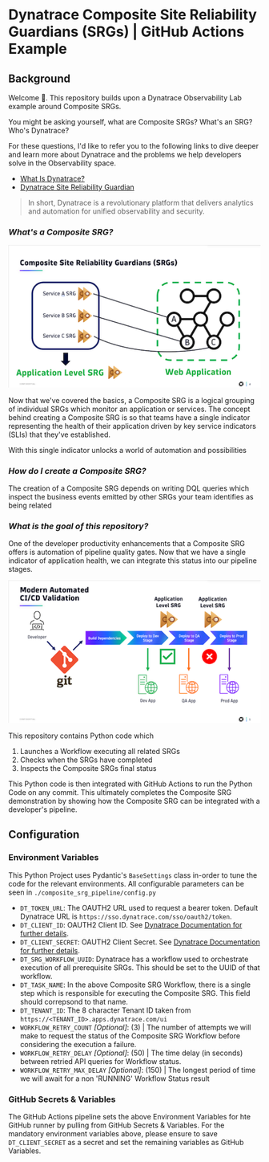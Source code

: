 # Dynatrace Composite Site Reliability Guardians (SRGs) | GitHub Actions Example

## Background

Welcome 👋. This repository builds upon a Dynatrace Observability Lab example around Composite SRGs.

You might be asking yourself, what are Composite SRGs?  What's an SRG?  Who's Dynatrace?

For these questions, I'd like to refer you to the following links to dive deeper and learn more about Dynatrace
and the problems we help developers solve in the Observability space.

- [What Is Dynatrace?](https://docs.dynatrace.com/docs/get-started/what-is-dynatrace)
- [Dynatrace Site Reliability Guardian](https://www.dynatrace.com/hub/detail/site-reliability-guardian/)

> In short, Dynatrace is a revolutionary platform that delivers analytics and automation for unified observability and security.

### _What's a Composite SRG?_

![CompositeSRGSlide](./ReadMeAssests/composite_srg_slide.png)

Now that we've covered the basics, a Composite SRG is a logical grouping of individual SRGs which monitor an application
or services.  The concept behind creating a Composite SRG is so that teams have a single indicator representing the health
of their application driven by key service indicators (SLIs) that they've established.

With this single indicator unlocks a world of automation and possibilities

### _How do I create a Composite SRG?_

The creation of a Composite SRG depends on writing DQL queries which inspect the business events emitted by other SRGs
your team identifies as being related

### _What is the goal of this repository?_

One of the developer productivity enhancements that a Composite SRG offers is automation of pipeline quality gates.  Now
that we have a single indicator of application health, we can integrate this status into our pipeline stages.

![CompositeSRGPipelineSlide](./ReadMeAssests/composite_srg_pipeline_slide.png)

This repository contains Python code which
1. Launches a Workflow executing all related SRGs
1. Checks when the SRGs have completed
1. Inspects the Composite SRGs final status

This Python code is then integrated with GitHub Actions to run the Python Code on any commit.  This ultimately completes
the Composite SRG demonstration by showing how the Composite SRG can be integrated with a developer's pipeline.

## Configuration

### Environment Variables

This Python Project uses Pydantic's `BaseSettings` class in-order to tune the code for the relevant environments.
All configurable parameters can be seen in `./composite_srg_pipeline/config.py`

- `DT_TOKEN_URL`: The OAUTH2 URL used to request a bearer token. Default Dynatrace URL is `https://sso.dynatrace.com/sso/oauth2/token`.
- `DT_CLIENT_ID`: OAUTH2 Client ID.  See [Dynatrace Documentation for further details](https://docs.dynatrace.com/docs/manage/identity-access-management/access-tokens-and-oauth-clients/oauth-clients#create-an-oauth2-client).
- `DT_CLIENT_SECRET`: OAUTH2 Client Secret.  See [Dynatrace Documentation for further details](https://docs.dynatrace.com/docs/manage/identity-access-management/access-tokens-and-oauth-clients/oauth-clients#create-an-oauth2-client). 
- `DT_SRG_WORKFLOW_UUID`: Dynatrace has a workflow used to orchestrate execution of all prerequisite SRGs. This should be set to the UUID of that workflow.
- `DT_TASK_NAME`: In the above Composite SRG Workflow, there is a single step which is responsible for executing the Composite SRG. This field should correpsond to that name.
- `DT_TENANT_ID`: The 8 character Tenant ID taken from `https://<TENANT_ID>.apps.dynatrace.com/ui`
- `WORKFLOW_RETRY_COUNT` _[Optional]_: (3) | The number of attempts we will make to request the status of the Composite SRG Workflow before considering the execution a failure.
- `WORKFLOW_RETRY_DELAY` _[Optional]_: (50) | The time delay (in seconds) between retried API queries for Workflow status.
- `WORKFLOW_RETRY_MAX_DELAY` _[Optional]_: (150) | The longest period of time we will await for a non 'RUNNING' Workflow Status result

### GitHub Secrets & Variables

The GitHub Actions pipeline sets the above Environment Variables for hte GitHub runner by pulling from GitHub Secrets & Variables.
For the mandatory environment variables above, please ensure to save `DT_CLIENT_SECRET` as a secret and set the remaining variables as
GitHub Variables.